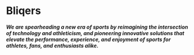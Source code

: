 # Bliqers

***We are spearheading a new era of sports by reimagining the intersection of technology and athleticism, and pioneering innovative solutions that elevate the performance, experience, and enjoyment of sports for athletes, fans, and enthusiasts alike.***
